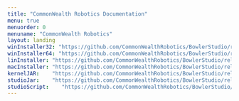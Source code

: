 ```yaml
---
title: "CommonWealth Robotics Documentation"
menu: true
menuorder: 0
menuname: "CommonWealth Robotics"
layout: landing
winInstaller32: "https://github.com/CommonWealthRobotics/BowlerStudio/releases/download/1.3.2/Windows-32-BowlerStudio-1.3.2.exe"
winInstaller64: "https://github.com/CommonWealthRobotics/BowlerStudio/releases/download/1.3.2/Windows-64-BowlerStudio-1.3.2.exe"
linInstaller: "https://github.com/CommonWealthRobotics/BowlerStudio/releases/download/1.3.2/Ubuntu-BowlerStudio-1.3.2.deb"
macInstaller: "https://github.com/CommonWealthRobotics/BowlerStudio/releases/download/1.3.2/MacOSX-BowlerStudio-1.3.2.zip"
kernelJAR:    "https://github.com/CommonWealthRobotics/BowlerStudio/releases/download/1.3.2/BowlerScriptingKernel-0.58.0-fat.jar"
studioJar:    "https://github.com/CommonWealthRobotics/BowlerStudio/releases/download/1.3.2/BowlerStudio.jar"
studioScript:    "https://github.com/CommonWealthRobotics/BowlerStudio/releases/download/1.3.2/bowlerstudio"
---
```


